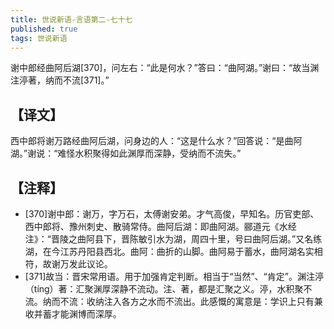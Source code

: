 ```yaml
---
title: 世说新语-言语第二-七十七
published: true
tags: 世说新语
---
```


谢中郎经曲阿后湖[370]，问左右：“此是何水？”答曰：“曲阿湖。”谢曰：“故当渊注渟著，纳而不流[371]。”

## 【译文】

西中郎将谢万路经曲阿后湖，问身边的人：“这是什么水？”回答说：“是曲阿湖。”谢说：“难怪水积聚得如此渊厚而深静，受纳而不流失。”

## 【注释】

- [370]谢中郎：谢万，字万石，太傅谢安弟。才气高俊，早知名。历官吏部、西中郎将、豫州刺史、散骑常侍。曲阿后湖：即曲阿湖。郦道元《水经注》：“晋陵之曲阿县下，晋陈敏引水为湖，周四十里，号曰曲阿后湖。”又名练湖，在今江苏丹阳县西北。曲阿：曲折的山脚。曲阿易于蓄水，曲阿湖名实相符，故谢万发此议论。
- [371]故当：晋宋常用语。用于加强肯定判断。相当于“当然”、“肯定”。渊注渟（tíng）著：汇聚渊厚深静不流动。注、著，都是汇聚之义。渟，水积聚不流。纳而不流：收纳注入各方之水而不流出。此感慨的寓意是：学识上只有兼收并蓄才能渊博而深厚。
